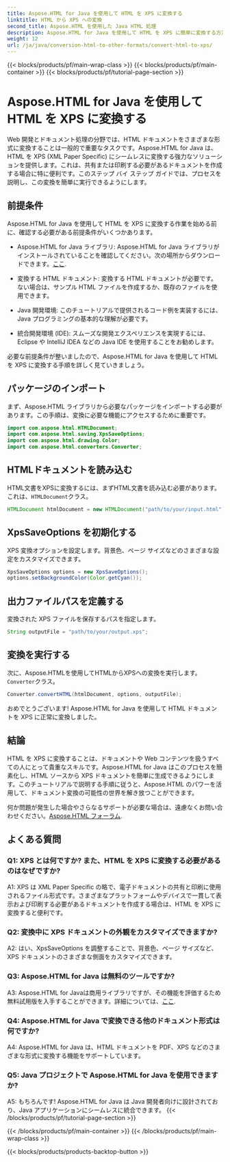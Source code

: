 ```yaml
---
title: Aspose.HTML for Java を使用して HTML を XPS に変換する
linktitle: HTML から XPS への変換
second_title: Aspose.HTML を使用した Java HTML 処理
description: Aspose.HTML for Java を使用して HTML を XPS に簡単に変換する方法を学びます。クロスプラットフォーム ドキュメントを簡単に作成します。
weight: 12
url: /ja/java/conversion-html-to-other-formats/convert-html-to-xps/
---
```


{{< blocks/products/pf/main-wrap-class >}}
{{< blocks/products/pf/main-container >}}
{{< blocks/products/pf/tutorial-page-section >}}

# Aspose.HTML for Java を使用して HTML を XPS に変換する

Web 開発とドキュメント処理の分野では、HTML ドキュメントをさまざまな形式に変換することは一般的で重要なタスクです。Aspose.HTML for Java は、HTML を XPS (XML Paper Specific) にシームレスに変換する強力なソリューションを提供します。これは、共有または印刷する必要があるドキュメントを作成する場合に特に便利です。このステップ バイ ステップ ガイドでは、プロセスを説明し、この変換を簡単に実行できるようにします。

## 前提条件

Aspose.HTML for Java を使用して HTML を XPS に変換する作業を始める前に、確認する必要がある前提条件がいくつかあります。

-  Aspose.HTML for Java ライブラリ: Aspose.HTML for Java ライブラリがインストールされていることを確認してください。次の場所からダウンロードできます。[ここ](https://releases.aspose.com/html/java/).

- 変換する HTML ドキュメント: 変換する HTML ドキュメントが必要です。ない場合は、サンプル HTML ファイルを作成するか、既存のファイルを使用できます。

- Java 開発環境: このチュートリアルで提供されるコード例を実装するには、Java プログラミングの基本的な理解が必要です。

- 統合開発環境 (IDE): スムーズな開発エクスペリエンスを実現するには、Eclipse や IntelliJ IDEA などの Java IDE を使用することをお勧めします。

必要な前提条件が整いましたので、Aspose.HTML for Java を使用して HTML を XPS に変換する手順を詳しく見ていきましょう。

## パッケージのインポート

まず、Aspose.HTML ライブラリから必要なパッケージをインポートする必要があります。この手順は、変換に必要な機能にアクセスするために重要です。

```java
import com.aspose.html.HTMLDocument;
import com.aspose.html.saving.XpsSaveOptions;
import com.aspose.html.drawing.Color;
import com.aspose.html.converters.Converter;
```

## HTMLドキュメントを読み込む

HTML文書をXPSに変換するには、まずHTML文書を読み込む必要があります。これは、`HTMLDocument`クラス。

```java
HTMLDocument htmlDocument = new HTMLDocument("path/to/your/input.html");
```

## XpsSaveOptions を初期化する

XPS 変換オプションを設定します。背景色、ページ サイズなどのさまざまな設定をカスタマイズできます。

```java
XpsSaveOptions options = new XpsSaveOptions();
options.setBackgroundColor(Color.getCyan());
```

## 出力ファイルパスを定義する

変換された XPS ファイルを保存するパスを指定します。

```java
String outputFile = "path/to/your/output.xps";
```

## 変換を実行する

次に、Aspose.HTMLを使用してHTMLからXPSへの変換を実行します。`Converter`クラス。

```java
Converter.convertHTML(htmlDocument, options, outputFile);
```

おめでとうございます! Aspose.HTML for Java を使用して HTML ドキュメントを XPS に正常に変換しました。

## 結論

HTML を XPS に変換することは、ドキュメントや Web コンテンツを扱うすべての人にとって貴重なスキルです。Aspose.HTML for Java はこのプロセスを簡素化し、HTML ソースから XPS ドキュメントを簡単に生成できるようにします。このチュートリアルで説明する手順に従うと、Aspose.HTML のパワーを活用して、ドキュメント変換の可能性の世界を解き放つことができます。

何か問題が発生した場合やさらなるサポートが必要な場合は、遠慮なくお問い合わせください。[Aspose.HTML フォーラム](https://forum.aspose.com/).

## よくある質問

### Q1: XPS とは何ですか? また、HTML を XPS に変換する必要があるのはなぜですか?

A1: XPS は XML Paper Specific の略で、電子ドキュメントの共有と印刷に使用されるファイル形式です。さまざまなプラットフォームやデバイスで一貫して表示および印刷する必要があるドキュメントを作成する場合は、HTML を XPS に変換すると便利です。

### Q2: 変換中に XPS ドキュメントの外観をカスタマイズできますか?

A2: はい、XpsSaveOptions を調整することで、背景色、ページ サイズなど、XPS ドキュメントのさまざまな側面をカスタマイズできます。

### Q3: Aspose.HTML for Java は無料のツールですか?

 A3: Aspose.HTML for Javaは商用ライブラリですが、その機能を評価するため無料試用版を入手することができます。詳細については、[ここ](https://releases.aspose.com/html/java).

### Q4: Aspose.HTML for Java で変換できる他のドキュメント形式は何ですか?

A4: Aspose.HTML for Java は、HTML ドキュメントを PDF、XPS などのさまざまな形式に変換する機能をサポートしています。

### Q5: Java プロジェクトで Aspose.HTML for Java を使用できますか?

A5: もちろんです! Aspose.HTML for Java は Java 開発者向けに設計されており、Java アプリケーションにシームレスに統合できます。
{{< /blocks/products/pf/tutorial-page-section >}}

{{< /blocks/products/pf/main-container >}}
{{< /blocks/products/pf/main-wrap-class >}}

{{< blocks/products/products-backtop-button >}}
